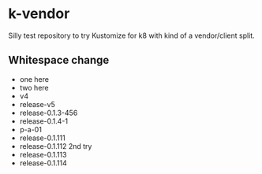 # k-vendor
Silly test repository to try Kustomize for k8 with kind of a vendor/client split.

## Whitespace change
- one here
- two here
- v4
- release-v5
- release-0.1.3-456
- release-0.1.4-1
- p-a-01
- release-0.1.111
- release-0.1.112 2nd try
- release-0.1.113
- release-0.1.114
